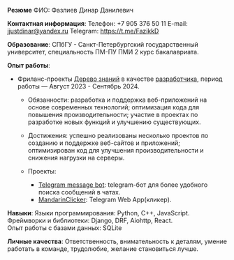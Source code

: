 **Резюме**
ФИО: Фазлиев Динар Данилевич

**Контактная информация**:
Телефон: +7 905 376 50 11
E-mail: jjustdinar@yandex.ru
Telegram: https://t.me/FazikkD

**Образование**:
СПбГУ - Санкт-Петербургский государственный университет, специальность ПМ-ПУ ПМИ 2 курс бакалавриата.

**Опыт работы**:
- Фриланс-проекты [Дерево знаний](https://derzn.ru/drevo/) в качестве [разработчика](https://derzn.ru/drevo/developer/), период работы — Август 2023 - Сентябрь 2024.
    - Обязанности: разработка и поддержка веб-приложений на основе современных технологий; оптимизация кода для повышения производительности; участие в проектах по разработке новых функций и улучшению существующих.
        
    - Достижения: успешно реализованы несколько проектов по созданию и поддержке веб-сайтов и приложений; оптимизирован код для улучшения производительности и снижения нагрузки на серверы.
        
    - Проекты:
        - [Telegram message bot](https://github.com/Dinarchak/TelegramMessagesBot): telegram-бот для более удобного поиска сообщений в чатах.
        - [MandarinClicker](https://github.com/Dinarchak/MandarinClicker): Telegram Web App(кликер).

**Навыки**:
Языки программирования: Python, C++, JavaScript.  
Фреймворки и библиотеки: Django, DRF, Aiohttp, React.    
Опыт работы с базами данных: SQLite

**Личные качества**:
Ответственность, внимательность к деталям, умение работать в команде, трудолюбие, желание становиться лучше.